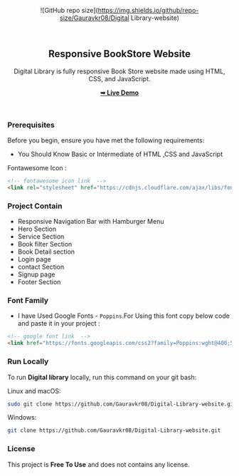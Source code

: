 <div align="center">
  
  ![GitHub repo size](https://img.shields.io/github/repo-size/Gauravkr08/Digital Library-website)

  <br />

  <h2 align="center">Responsive BookStore Website</h2>

  Digital Library is fully responsive Book Store website made using HTML, CSS, and JavaScript.

  <a href="https://Gauravkr08.github.io/Digital-Library-website/"><strong>➥ Live Demo</strong></a>

</div>

<br />


### Prerequisites

Before you begin, ensure you have met the following requirements:

* You Should Know Basic or Intermediate of HTML ,CSS and JavaScript

Fontawesome Icon :
```html
<!-- fontawesome icon link  -->
<link rel="stylesheet" href="https://cdnjs.cloudflare.com/ajax/libs/font-awesome/6.3.0/css/all.min.css"/>
```

### Project Contain

* Responsive Navigation Bar with Hamburger Menu
* Hero Section
* Service Section
* Book filter Section
* Book Detail section
* Login page
* contact Section
* Signup page
* Footer Section

### Font Family
 
 * I have Used Google Fonts - `Poppins`.For Using this font copy below code and paste it in your project :
 
 ```html
 <!-- google font link  -->
 <link href="https://fonts.googleapis.com/css2?family=Poppins:wght@400;500;600;700;800;900&amp;display=swap" rel="stylesheet">
 ```

### Run Locally

To run **Digital library** locally, run this command on your git bash:

Linux and macOS:

```bash
sudo git clone https://github.com/Gauravkr08/Digital-Library-website.git
```

Windows:

```bash
git clone https://github.com/Gauravkr08/Digital-Library-website.git
```

### License

This project is **Free To Use** and does not contains any license.
